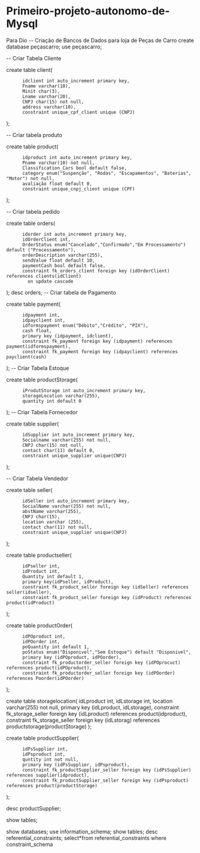 # Primeiro-projeto-autonomo-de-Mysql
Para Dio
-- Criação de Bancos de Dados para loja de Peças de Carro
create database peçascarro;
use peçascarro;

-- Criar Tabela Cliente

create table client(

          idclient int auto_increment primary key,
          Fname varchar(10),
          Minit char(3),
          Lname varchar(20),
          CNPJ char(15) not null,
          address varchar(10),
          constraint unique_cpf_client unique (CNPJ)
          
);

-- Criar tabela produto

create table product(

          idproduct int auto_increment primary key,
          Pname varchar(10) not null,
          Classification_Cars bool default false,
          category enum("Suspenção", "Rodas", "Escapamentos", "Baterias", "Motor") not null,
          avaliação float default 0,
          constraint unique_cnpj_client unique (CPF)
);

-- Criar tabela pedido

create table orders(

		  idorder int auto_increment primary key,
          idOrderClient int,
          OrderStatus enum("Cancelado","Confirmado","Em Processamento") default ("Processamento"),
          orderDescription varchar(255),
          sendValue float default 10,
          paymentCash bool default false,
          constraint fk_orders_client foreign key (idOrderClient) references clients(idClient)
            on update cascade
            
);
desc orders;
-- Criar tabela de Pagamento

create table payment(

          idpayment int,
          idpayclient int,
          idformspayment enum("Débito","Crédito", "PIX"),
          cash float,
          primary key (idpayment, idclient),
          constraint fk_payment foreign key (idpayment) references payment(idformspayment),
          constraint fk_payment foreign key (idpayclient) references payclient(cash)
);
-- Criar Tabela Estoque

create table productStorage(

          iProdutStorage int auto_increment primary key,
          storageLocation varchar(255),
          quantity int default 0
);
-- Criar Tabela Fornecedor

create table supplier(

		  idSupplier int auto_increment primary key,
          Socialname varchar(255) not null,
		  CNPJ char(15) not null,
          contact char(11) default 0,
          constraint unique_supplier unique(CNPJ)
);

-- Criar Tabela Vendedor

create table seller(

		  idSeller int auto_increment primary key,
          SocialName varchar(255) not null,
          abstName varchar(255),
          CNPJ char(15),
          location varchar (255),
          contact char(11) not null,
          constraint unique_supplier unique(CNPJ)
);

create table productseller(

          idPseller int,
          idProduct int,
          Quantity int default 1,
          primary key(idPseller, idProduct),
          constraint fk_product_seller foreign key (idSeller) references seller(idseller),
          constraint fk_product_seller foreign key (idProduct) references product(idProduct)
);

create table productOrder(

          idPOproduct int,
		  idPOorder int,
		  poQuantity int default 1,
          poStatus enum("Disponivel","Sem Estoque") default "Disponivel",
          primary key (idPOproduct, idPOorder),
          constraint fk_productorder_seller foreign key (idPOprocuct) references product(idPOproduct),
          constraint fk_productorder_seller foreign key (idPOorder) references Poorder(idPOorder)
);

create table storagelocation(
		  idLproduct int,
          idLstorage int,
          location varchar(255) not null,
          primary key (idLproduct, idLstorage),
          constraint fk_storage_seller foreign key (idLproduct) references product(idproduct),
          constraint fk_storage_seller foreign key (idLstorag) references productstorage(productStorage)
);

create table productSupplier(

          idPsSupplier int,
          idPsproduct int,
          quntity int not null,
          primary key (idPsSupplier, idPsproduct),
          constraint fk_productSupplier_seller foreign key (idPsSupplier) references supplier(idproduct),
          constraint fk_productSupplier_seller foreign key (idPsproduct) references product(productStorage)
);

desc productSupplier;

show tables;

show databases;
use information_schema;
show tables;
desc referential_constraints;
select*from referential_constraints where constraint_schema
